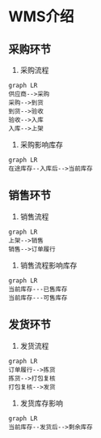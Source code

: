 # WMS介绍

## 采购环节

1. 采购流程

```text
graph LR
供应商-->采购
采购-->到货
到货-->验收
验收-->入库
入库-->上架
```

1. 采购影响库存

```text
graph LR
在途库存--入库后-->当前库存
```

## 销售环节

1. 销售流程

```text
graph LR
上架-->销售
销售-->订单履行
```

1. 销售流程影响库存

```text
graph LR
当前库存---已售库存
当前库存---可售库存
```

## 发货环节

1. 发货流程

```text
graph LR
订单履行-->拣货
拣货-->打包复核
打包复核-->发货
```

1. 发货库存影响

```text
graph LR
当前库存--发货后-->剩余库存
```

